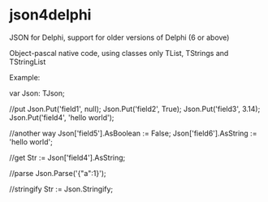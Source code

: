 json4delphi 
=========== 
 
JSON for Delphi, support for older versions of Delphi (6 or above) 
 
Object-pascal native code, using classes only TList, TStrings and TStringList 
 
Example: 
 
var Json: TJson; 
 
//put 
Json.Put('field1', null); 
Json.Put('field2', True); 
Json.Put('field3', 3.14); 
Json.Put('field4', 'hello world'); 
 
//another way 
Json['field5'].AsBoolean := False; 
Json['field6'].AsString := 'hello world'; 
 
//get 
Str := Json['field4'].AsString; 
 
//parse 
Json.Parse('{"a":1}'); 
 
//stringify 
Str := Json.Stringify; 
